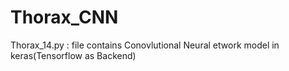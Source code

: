 # Thorax_CNN

Thorax_14.py : file contains Conovlutional Neural etwork model in keras(Tensorflow as Backend)
